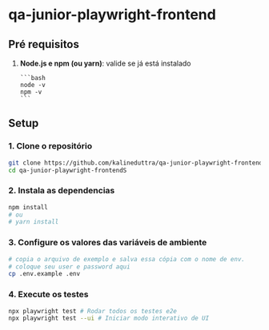 # qa-junior-playwright-frontend

## Pré requisitos

1.  **Node.js e npm (ou yarn)**: valide se já está instalado

        ```bash
        node -v
        npm -v
        ```

## Setup

### 1. Clone o repositório

```bash
git clone https://github.com/kalineduttra/qa-junior-playwright-frontend.git
cd qa-junior-playwright-frontendS
```

### 2. Instala as dependencias

```bash 
npm install
# ou 
# yarn install
```

### 3. Configure os valores das variáveis de ambiente
```bash
# copia o arquivo de exemplo e salva essa cópia com o nome de env. 
# coloque seu user e password aqui
cp .env.example .env
```

### 4. Execute os testes

```bash 
npx playwright test # Rodar todos os testes e2e
npx playwright test --ui # Iniciar modo interativo de UI
```
